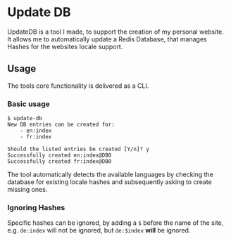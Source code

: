 # Update DB

UpdateDB is a tool I made, to support the creation of my personal website. It allows me to automatically update a Redis Database, that manages Hashes for the websites locale support.

## Usage

The tools core functionality is delivered as a CLI.

### Basic usage

```
$ update-db
New DB entries can be created for:
    - en:index
    - fr:index

Should the listed entries be created [Y/n]? y
Successfully created en:index@DB0
Successfully created fr:index@DB0
```

The tool automatically detects the available languages by checking the database for existing locale hashes and subsequently asking to create missing ones.

### Ignoring Hashes

Specific hashes can be ignored, by adding a ```$``` before the name of the site, e.g. ```de:index``` will not be ignored, but ```de:$index``` **will** be ignored.